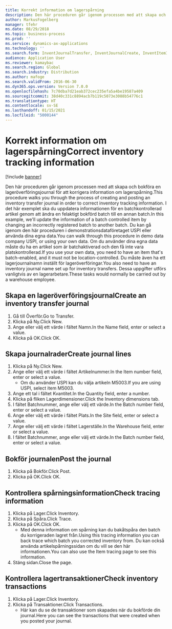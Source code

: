 ```yaml
---
title: Korrekt information om lagerspårning
description: Den här proceduren går igenom processen med att skapa och bokföra en lageröverföringsjournal för att korrigera information om lagerspårning.
author: MarkusFogelberg
manager: tfehr
ms.date: 08/29/2018
ms.topic: business-process
ms.prod: ''
ms.service: dynamics-ax-applications
ms.technology: ''
ms.search.form: InventJournalTransfer, InventJournalCreate, InventItemIdLookupSimple, InventBatchIdLookup, InventLocationIdLookup, InventDimTracking, InventTrans
audience: Application User
ms.reviewer: kamaybac
ms.search.region: Global
ms.search.industry: Distribution
ms.author: mafoge
ms.search.validFrom: 2016-06-30
ms.dyn365.ops.version: Version 7.0.0
ms.openlocfilehash: 7c70dba7d21eab372cec235efa5a4be19587a409
ms.sourcegitcommit: 38d40c331c8894acb7b119c5073e3088b54776c1
ms.translationtype: HT
ms.contentlocale: sv-SE
ms.lasthandoff: 01/15/2021
ms.locfileid: "5000144"
---
```

# <a name="correct-inventory-tracking-information"></a><span data-ttu-id="b909c-103">Korrekt information om lagerspårning</span><span class="sxs-lookup"><span data-stu-id="b909c-103">Correct inventory tracking information</span></span>

[!include [banner](../../includes/banner.md)]

<span data-ttu-id="b909c-104">Den här proceduren går igenom processen med att skapa och bokföra en lageröverföringsjournal för att korrigera information om lagerspårning.</span><span class="sxs-lookup"><span data-stu-id="b909c-104">This procedure walks you through the process of creating and posting an inventory transfer journal in order to correct inventory tracking information.</span></span> <span data-ttu-id="b909c-105">I det här exemplet ska du uppdatera informationen för en batchkontrollerad artikel genom att ändra en felaktigt bokförd batch till en annan batch.</span><span class="sxs-lookup"><span data-stu-id="b909c-105">In this example, we'll update the information of a batch controlled item by changing an incorrectly registered batch to another batch.</span></span> <span data-ttu-id="b909c-106">Du kan gå igenom den här proceduren i demonstrationsdataföretaget USPI eller använda dina egna data.</span><span class="sxs-lookup"><span data-stu-id="b909c-106">You can walk through this procedure in demo data company USPI, or using your own data.</span></span> <span data-ttu-id="b909c-107">Om du använder dina egna data måste du ha en artikel som är batchaktiverad och den få inte vara platskontrollerad.</span><span class="sxs-lookup"><span data-stu-id="b909c-107">If you use your own data, you need to have an item that's batch-enabled, and it must not be location-controlled.</span></span> <span data-ttu-id="b909c-108">Du måste även ha ett lagerjournalnamn inställt för lageröverföringar.</span><span class="sxs-lookup"><span data-stu-id="b909c-108">You also need to have an inventory journal name set up for inventory transfers.</span></span> <span data-ttu-id="b909c-109">Dessa uppgifter utförs vanligtvis av en lagerarbetare.</span><span class="sxs-lookup"><span data-stu-id="b909c-109">These tasks would normally be carried out by a warehouse employee.</span></span>


## <a name="create-an-inventory-transfer-journal"></a><span data-ttu-id="b909c-110">Skapa en lageröverföringsjournal</span><span class="sxs-lookup"><span data-stu-id="b909c-110">Create an inventory transfer journal</span></span>
1. <span data-ttu-id="b909c-111">Gå till Överför.</span><span class="sxs-lookup"><span data-stu-id="b909c-111">Go to Transfer.</span></span>
2. <span data-ttu-id="b909c-112">Klicka på Ny.</span><span class="sxs-lookup"><span data-stu-id="b909c-112">Click New.</span></span>
3. <span data-ttu-id="b909c-113">Ange eller välj ett värde i fältet Namn.</span><span class="sxs-lookup"><span data-stu-id="b909c-113">In the Name field, enter or select a value.</span></span>
4. <span data-ttu-id="b909c-114">Klicka på OK.</span><span class="sxs-lookup"><span data-stu-id="b909c-114">Click OK.</span></span>

## <a name="create-journal-lines"></a><span data-ttu-id="b909c-115">Skapa journalrader</span><span class="sxs-lookup"><span data-stu-id="b909c-115">Create journal lines</span></span>
1. <span data-ttu-id="b909c-116">Klicka på Ny.</span><span class="sxs-lookup"><span data-stu-id="b909c-116">Click New.</span></span>
2. <span data-ttu-id="b909c-117">Ange eller välj ett värde i fältet Artikelnummer.</span><span class="sxs-lookup"><span data-stu-id="b909c-117">In the Item number field, enter or select a value.</span></span>
    * <span data-ttu-id="b909c-118">Om du använder USPI kan du välja artikeln M5003.</span><span class="sxs-lookup"><span data-stu-id="b909c-118">If you are using USPI, select item M5003.</span></span>  
3. <span data-ttu-id="b909c-119">Ange ett tal i fältet Kvantitet.</span><span class="sxs-lookup"><span data-stu-id="b909c-119">In the Quantity field, enter a number.</span></span>
4. <span data-ttu-id="b909c-120">Klicka på fliken Lagerdimensioner.</span><span class="sxs-lookup"><span data-stu-id="b909c-120">Click the Inventory dimensions tab.</span></span>
5. <span data-ttu-id="b909c-121">I fältet Batchnummer, ange eller välj ett värde.</span><span class="sxs-lookup"><span data-stu-id="b909c-121">In the Batch number field, enter or select a value.</span></span>
6. <span data-ttu-id="b909c-122">Ange eller välj ett värde i fältet Plats.</span><span class="sxs-lookup"><span data-stu-id="b909c-122">In the Site field, enter or select a value.</span></span>
7. <span data-ttu-id="b909c-123">Ange eller välj ett värde i fältet Lagerställe.</span><span class="sxs-lookup"><span data-stu-id="b909c-123">In the Warehouse field, enter or select a value.</span></span>
8. <span data-ttu-id="b909c-124">I fältet Batchnummer, ange eller välj ett värde.</span><span class="sxs-lookup"><span data-stu-id="b909c-124">In the Batch number field, enter or select a value.</span></span>

## <a name="post-the-journal"></a><span data-ttu-id="b909c-125">Bokför journalen</span><span class="sxs-lookup"><span data-stu-id="b909c-125">Post the journal</span></span>
1. <span data-ttu-id="b909c-126">Klicka på Bokför.</span><span class="sxs-lookup"><span data-stu-id="b909c-126">Click Post.</span></span>
2. <span data-ttu-id="b909c-127">Klicka på OK.</span><span class="sxs-lookup"><span data-stu-id="b909c-127">Click OK.</span></span>

## <a name="check-tracing-information"></a><span data-ttu-id="b909c-128">Kontrollera spårningsinformation</span><span class="sxs-lookup"><span data-stu-id="b909c-128">Check tracing information</span></span>
1. <span data-ttu-id="b909c-129">Klicka på Lager.</span><span class="sxs-lookup"><span data-stu-id="b909c-129">Click Inventory.</span></span>
2. <span data-ttu-id="b909c-130">Klicka på Spåra.</span><span class="sxs-lookup"><span data-stu-id="b909c-130">Click Trace.</span></span>
3. <span data-ttu-id="b909c-131">Klicka på OK.</span><span class="sxs-lookup"><span data-stu-id="b909c-131">Click OK.</span></span>
    * <span data-ttu-id="b909c-132">Med denna information om spårning kan du bakåtspåra den batch du korrigeraden lagret från.</span><span class="sxs-lookup"><span data-stu-id="b909c-132">Using this tracing information you can back trace which batch you corrected inventory from.</span></span>  <span data-ttu-id="b909c-133">Du kan också använda artikelspårningssidan om du vill se den här informationen.</span><span class="sxs-lookup"><span data-stu-id="b909c-133">You can also use the Item tracing page to see this information.</span></span>  
4. <span data-ttu-id="b909c-134">Stäng sidan.</span><span class="sxs-lookup"><span data-stu-id="b909c-134">Close the page.</span></span>

## <a name="check-inventory-transactions"></a><span data-ttu-id="b909c-135">Kontrollera lagertransaktioner</span><span class="sxs-lookup"><span data-stu-id="b909c-135">Check inventory transactions</span></span>
1. <span data-ttu-id="b909c-136">Klicka på Lager.</span><span class="sxs-lookup"><span data-stu-id="b909c-136">Click Inventory.</span></span>
2. <span data-ttu-id="b909c-137">Klicka på Transaktioner.</span><span class="sxs-lookup"><span data-stu-id="b909c-137">Click Transactions.</span></span>
    * <span data-ttu-id="b909c-138">Här kan du se de transaktioner som skapades när du bokförde din journal.</span><span class="sxs-lookup"><span data-stu-id="b909c-138">Here you can see the transactions that were created when you posted your journal.</span></span>   

